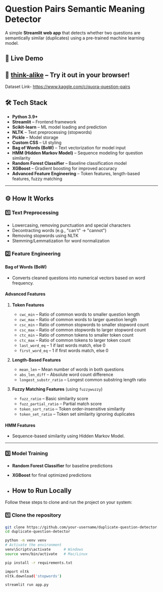 # Question Pairs Semantic Meaning Detector

A simple **Streamlit web app** that detects whether two questions are semantically similar (duplicates) using a pre-trained machine learning model.

## 🚀 Live Demo
🔗 [think-alike](https://think-alike.streamlit.app/) – Try it out in your browser!
---
Dataset Link- https://www.kaggle.com/c/quora-question-pairs

## 🛠 Tech Stack
- **Python 3.9+**
- **Streamlit** – Frontend framework
- **Scikit-learn** – ML model loading and prediction
- **NLTK** – Text preprocessing (stopwords)
- **Pickle** – Model storage
- **Custom CSS** – UI styling
- **Bag of Words (BoW)** – Text vectorization for model input
- **HMM (Hidden Markov Model)** – Sequence modeling for question similarity
- **Random Forest Classifier** – Baseline classification model
- **XGBoost** – Gradient boosting for improved accuracy
- **Advanced Feature Engineering** – Token features, length-based features, fuzzy matching

---

## ⚙️ How It Works

### 1️⃣ Text Preprocessing
- Lowercasing, removing punctuation and special characters  
- Decontracting words (e.g., "can't" → "cannot")  
- Removing stopwords using NLTK  
- Stemming/Lemmatization for word normalization  

### 2️⃣ Feature Engineering
#### **Bag of Words (BoW)**
- Converts cleaned questions into numerical vectors based on word frequency.  

#### **Advanced Features**
1. **Token Features**
   - `cwc_min` – Ratio of common words to smaller question length  
   - `cwc_max` – Ratio of common words to larger question length  
   - `csc_min` – Ratio of common stopwords to smaller stopword count  
   - `csc_max` – Ratio of common stopwords to larger stopword count  
   - `ctc_min` – Ratio of common tokens to smaller token count  
   - `ctc_max` – Ratio of common tokens to larger token count  
   - `last_word_eq` – 1 if last words match, else 0  
   - `first_word_eq` – 1 if first words match, else 0  

2. **Length-Based Features**
   - `mean_len` – Mean number of words in both questions  
   - `abs_len_diff` – Absolute word count difference  
   - `longest_substr_ratio` – Longest common substring length ratio  

3. **Fuzzy Matching Features** (using `fuzzywuzzy`)
   - `fuzz_ratio` – Basic similarity score  
   - `fuzz_partial_ratio` – Partial match score  
   - `token_sort_ratio` – Token order-insensitive similarity  
   - `token_set_ratio` – Token set similarity ignoring duplicates  

#### **HMM Features**
- Sequence-based similarity using Hidden Markov Model.  

---

### 3️⃣ Model Training
- **Random Forest Classifier** for baseline predictions  
- **XGBoost** for final optimized predictions  

- ##  How to Run Locally

Follow these steps to clone and run the project on your system:

### 1️⃣ Clone the repository
```bash
git clone https://github.com/your-username/duplicate-question-detector.git
cd duplicate-question-detector

python -m venv venv
# Activate the environment
venv\Scripts\activate      # Windows
source venv/bin/activate   # Mac/Linux

pip install -r requirements.txt

import nltk
nltk.download('stopwords')

streamlit run app.py


